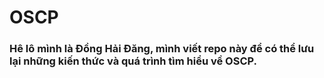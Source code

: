 # OSCP
### Hê lô mình là Đồng Hải Đăng, mình viết repo này để có thể lưu lại những kiến thức và quá trình tìm hiểu về OSCP.